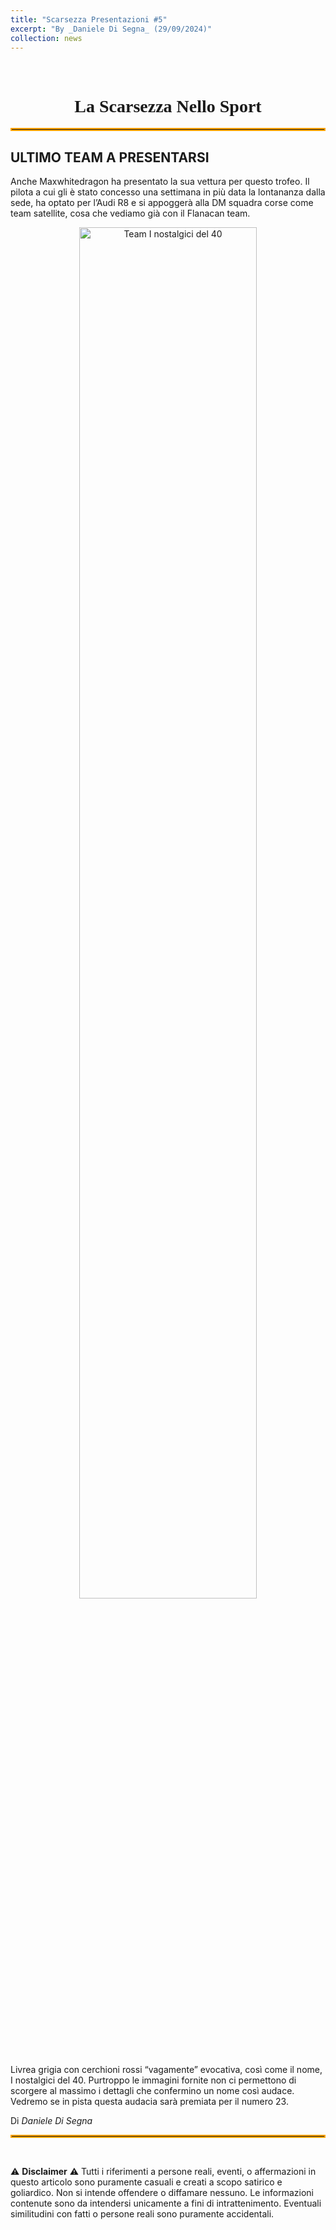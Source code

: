 ```yaml
---
title: "Scarsezza Presentazioni #5"
excerpt: "By _Daniele Di Segna_ (29/09/2024)"
collection: news
---
```


<br>

<h1 style="text-align: center; font-family: Algerian;">La Scarsezza Nello Sport</h1>
<hr style="border: 2px solid orange;" />

## ULTIMO TEAM A PRESENTARSI

Anche Maxwhitedragon ha presentato la sua vettura per questo trofeo. Il pilota a cui gli è stato concesso una settimana in più data la lontananza dalla sede, ha optato per l’Audi R8 e si appoggerà alla DM squadra corse come team satellite, cosa che vediamo già con il Flanacan team. 

<div style="text-align: center;">
    <img src="../news_images/team_anni40_news.jpeg" alt="Team I nostalgici del 40" style="width:75%;"/>
</div>

Livrea grigia con cerchioni rossi “vagamente” evocativa, così come il nome, I nostalgici del 40.
Purtroppo le immagini fornite non ci permettono di scorgere al massimo i dettagli che confermino un nome così audace. Vedremo se in pista questa audacia sarà premiata per il numero 23.

Di _Daniele Di Segna_

<hr style="border: 2px solid orange;" />

<br>

⚠️ **Disclaimer** ⚠️
Tutti i riferimenti a persone reali, eventi, o affermazioni in questo articolo sono puramente casuali e creati a scopo satirico e goliardico. Non si intende offendere o diffamare nessuno. Le informazioni contenute sono da intendersi unicamente a fini di intrattenimento. Eventuali similitudini con fatti o persone reali sono puramente accidentali.